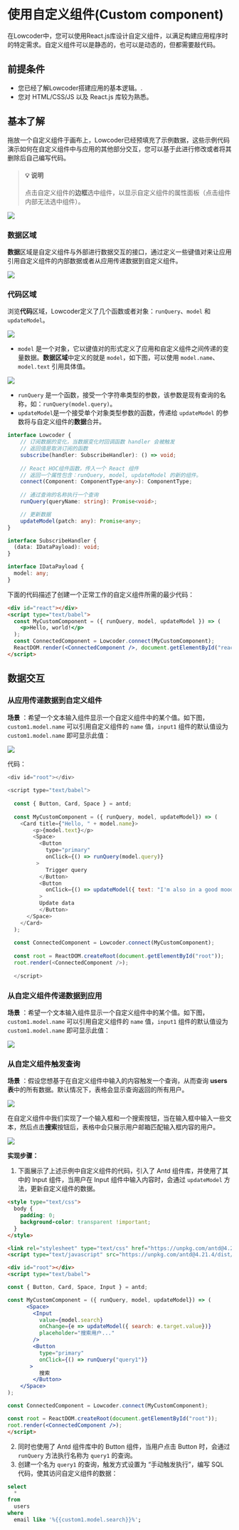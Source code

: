 # 使用自定义组件(Custom component)

在Lowcoder中，您可以使用React.js库设计自定义组件，以满足构建应用程序时的特定需求。自定义组件可以是静态的，也可以是动态的，但都需要敲代码。

## 前提条件

* 您已经了解Lowcoder搭建应用的基本逻辑。.
* 您对 HTML/CSS/JS 以及 React.js 库较为熟悉。

## 基本了解

拖放一个自定义组件于画布上，Lowcoder已经预填充了示例数据，这些示例代码演示如何在自定义组件中与应用的其他部分交互，您可以基于此进行修改或者将其删除后自己编写代码。

> #### 💡 说明
>
> 点击自定义组件的**边框**选中组件，以显示自定义组件的属性面板（点击组件内部无法选中组件）。

![](../assets/custom-component-1.png)

### 数据区域

**数据**区域是自定义组件与外部进行数据交互的接口，通过定义一些键值对来让应用引用自定义组件的内部数据或者从应用传递数据到自定义组件。

![](../assets/custom-component-2.png)

### 代码区域

浏览**代码**区域，Lowcoder定义了几个函数或者对象：`runQuery`、`model` 和 `updateModel`。

![](../assets/custom-component-3.png)

* `model` 是一个对象，它以键值对的形式定义了应用和自定义组件之间传递的变量数据。**数据区域**中定义的就是 `model`，如下图，可以使用 `model.name`、`model.text` 引用具体值。

![](../assets/14.png)

* `runQuery` 是一个函数，接受一个字符串类型的参数，该参数是现有查询的名称，如：`runQuery(model.query)`。
* `updateModel`是一个接受单个对象类型参数的函数，传递给 `updateModel` 的参数将与自定义组件的**数据**合并。

```typescript
interface Lowcoder {
    // 订阅数据的变化，当数据变化时回调函数 handler 会被触发
    // 返回值是取消订阅的函数
    subscribe(handler: SubscribeHandler): () => void;
  
    // React HOC组件函数，传入一个 React 组件
    // 返回一个属性包含：runQuery, model, updateModel 的新的组件。
    connect(Component: ComponentType<any>): ComponentType;
  
    // 通过查询的名称执行一个查询
    runQuery(queryName: string): Promise<void>;

    // 更新数据
    updateModel(patch: any): Promise<any>;
}

interface SubscribeHandler {
  (data: IDataPayload): void;
}

interface IDataPayload {
  model: any;
}
```

下面的代码描述了创建一个正常工作的自定义组件所需的最少代码：

```html
<div id="react"></div>
<script type="text/babel">
  const MyCustomComponent = ({ runQuery, model, updateModel }) => (
    <p>Hello, world!</p>
  );
  const ConnectedComponent = Lowcoder.connect(MyCustomComponent);
  ReactDOM.render(<ConnectedComponent />, document.getElementById("react"));
</script>
```

## 数据交互

### 从应用传递数据到自定义组件

**场景** ：希望一个文本输入组件显示一个自定义组件中的某个值。如下图，`custom1.model.name` 可以引用自定义组件的 `name` 值，`input1` 组件的默认值设为`custom1.model.name` 即可显示此值：

![](../assets/custom-component-5.png)

代码：

```javascript
<div id="root"></div>
  
<script type="text/babel">
  
  const { Button, Card, Space } = antd;
  
  const MyCustomComponent = ({ runQuery, model, updateModel}) => (
    <Card title={"Hello, " + model.name}>
        <p>{model.text}</p>
        <Space>
          <Button
            type="primary"
            onClick={() => runQuery(model.query)}
         >
            Trigger query
          </Button>
          <Button
            onClick={() => updateModel({ text: "I'm also in a good mood!" })}
          >
          Update data
          </Button>
      </Space>
    </Card>
  );
  
  const ConnectedComponent = Lowcoder.connect(MyCustomComponent);
  
  const root = ReactDOM.createRoot(document.getElementById("root"));
  root.render(<ConnectedComponent />);
  
  </script>
```

### 从自定义组件传递数据到应用

 **场景** ：希望一个文本输入组件显示一个自定义组件中的某个值。如下图，`custom1.model.name` 可以引用自定义组件的 `name` 值，`input1` 组件的默认值设为`custom1.model.name` 即可显示此值：

![](../assets/custom-component-6.png)

### 从自定义组件触发查询

 **场景** ：假设您想基于在自定义组件中输入的内容触发一个查询，从而查询 **users 表**中的所有数据。默认情况下，表格会显示查询返回的所有用户。

![](../assets/custom-component-7.png)

在自定义组件中我们实现了一个输入框和一个搜索按钮，当在输入框中输入一些文本，然后点击**搜索**按钮后，表格中会只展示用户邮箱匹配输入框内容的用户。

![](../assets/custom-component-8.png)

**实现步骤：**

1. 下面展示了上述示例中自定义组件的代码，引入了 Antd 组件库，并使用了其中的 Input 组件，当用户在 Input 组件中输入内容时，会通过 `updateModel` 方法，更新自定义组件的数据。

```html
<style type="text/css">
  body {
    padding: 0;
    background-color: transparent !important;
  }
</style>

<link rel="stylesheet" type="text/css" href="https://unpkg.com/antd@4.21.4/dist/antd.min.css"/>
<script type="text/javascript" src="https://unpkg.com/antd@4.21.4/dist/antd.min.js" ></script>

<div id="root"></div>
<script type="text/babel">

const { Button, Card, Space, Input } = antd;

const MyCustomComponent = ({ runQuery, model, updateModel}) => (
      <Space>
        <Input
          value={model.search}
          onChange={e => updateModel({ search: e.target.value})}
          placeholder="搜索用户..."
        />
        <Button
          type="primary"
          onClick={() => runQuery("query1")}
       >
          搜索
        </Button>
    </Space>
);

const ConnectedComponent = Lowcoder.connect(MyCustomComponent);

const root = ReactDOM.createRoot(document.getElementById("root"));
root.render(<ConnectedComponent />);
</script>
```

2. 同时也使用了 Antd 组件库中的 Button 组件，当用户点击 Button 时，会通过 `runQuery` 方法执行名称为 `query1` 的查询。
3. 创建一个名为 `query1` 的查询，触发方式设置为 “手动触发执行”，编写 SQL 代码，使其访问自定义组件的数据：

```sql
select
  *
from
  users
where
  email like '%{{custom1.model.search}}%';
```
